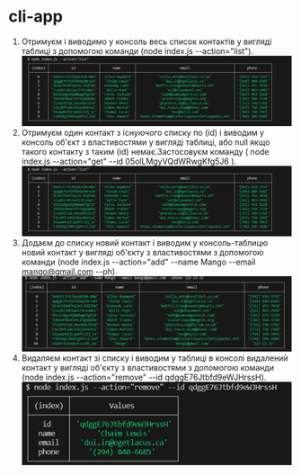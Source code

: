 # cli-app

1. Отримуєм і виводимо у консоль весь список контактів у вигляді таблиці з допомогою команди (node index.js --action="list").
   ![Отримуємо і виводимо весь список контактів у вигляді таблиці](/assets/list.png)
2. Отримуєм один контакт з існуючого списку по (id) і виводим у консоль об'єкт з властивостями у вигляді таблиці, або null якщо такого контакту з таким (id) немає.Застосовуєм команду
   ( node index.js --action="get" --id 05olLMgyVQdWRwgKfg5J6 ).
   ![ Отримуєм один контакт з існуючого списку по (id) і виводим у консоль об'єкт з властивостями у вигляді таблиці](/assets/list.png)
3. Додаєм до списку новий контакт і виводим у консоль-таблицю новий контакт у вигляді об'єкту з властивостями з допомогою команди (node index.js --action="add" --name Mango --email mango@gmail.com --ph).
   ![ Додаєм до списку новий контакт і виводим у консоль-таблицю новий контакт у вигляді об'єкту](/assets/add.png)
4. Видаляєм контакт зі списку і виводим у таблиці в консолі видалений контакт у вигляді об'єкту з властивостями з допомогою команди (node index.js --action="remove" --id qdggE76Jtbfd9eWJHrssH).
   ![Видаляєм контакт зі списку і виводим у таблиці в консолі видалений контакт](/assets/delete.png)
